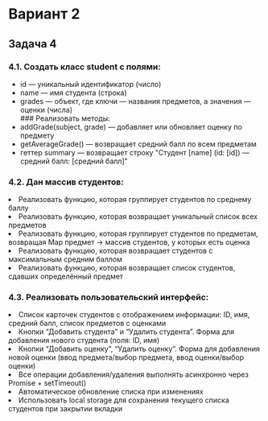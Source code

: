 # Вариант 2
## Задача 4
### 4.1. Создать класс student с полями:
<ul>
<li>id — уникальный идентификатор (число)</li>
<li>name — имя студента (строка)</li>
<li>grades — объект, где ключи — названия предметов, а значения — оценки (числа)</li>
### Реализовать методы:
<li>addGrade(subject, grade) — добавляет или обновляет оценку по предмету</li>
<li>getAverageGrade() — возвращает средний балл по всем предметам</li>
<li>геттер summary — возвращает строку "Студент [name] (id: [id]) — средний балл: [средний балл]"</li>
</ul>

### 4.2. Дан массив студентов:
<li>Реализовать функцию, которая группирует студентов по среднему баллу</li>
<li>Реализовать функцию, которая возвращает уникальный список всех предметов</li>
<li>Реализовать функцию, которая группирует студентов по предметам, возвращая Map предмет → массив студентов, у которых есть оценка</li>
<li>Реализовать функцию, которая возвращает студентов с максимальным средним баллом</li>
<li>Реализовать функцию, которая возвращает список студентов, сдавших определённый предмет</li>

### 4.3. Реализовать пользовательский интерфейс:
<li>Список карточек студентов с отображением информации: ID, имя, средний балл, список предметов с оценками</li>
<li>Кнопки “Добавить студента” и “Удалить студента”. Форма для добавления нового студента (поля: ID, имя)</li>
<li>Кнопки “Добавить оценку”, “Удалить оценку”. Форма для добавления новой оценки (ввод предмета/выбор предмета, ввод оценки/выбор оценки)</li>
<li>Все операции добавления/удаления выполнять асинхронно через Promise + setTimeout()</li>
<li>Автоматическое обновление списка при изменениях</li>
<li>Использовать local storage для сохранения текущего списка студентов при закрытии вкладки</li>
